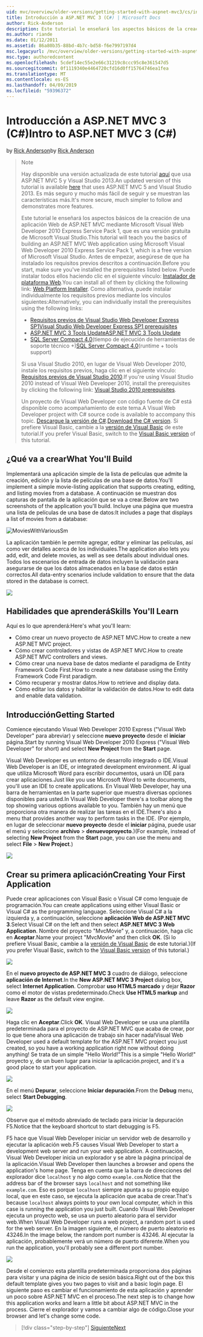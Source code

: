 ```yaml
---
uid: mvc/overview/older-versions/getting-started-with-aspnet-mvc3/cs/intro-to-aspnet-mvc-3
title: Introducción a ASP.NET MVC 3 (C#) | Microsoft Docs
author: Rick-Anderson
description: Este tutorial le enseñará los aspectos básicos de la creación de una aplicación Web de ASP.NET MVC mediante Microsoft Visual Web Developer 2010 Express Service Pack 1, que es...
ms.author: riande
ms.date: 01/12/2011
ms.assetid: 86a80b35-88bd-4b7c-bd58-f6e7997197d4
msc.legacyurl: /mvc/overview/older-versions/getting-started-with-aspnet-mvc3/cs/intro-to-aspnet-mvc-3
msc.type: authoredcontent
ms.openlocfilehash: 5cdef14ec55e2e66c31219c8ccc95c8e361547d5
ms.sourcegitcommit: 0f1119340e4464720cfd16d0ff15764746ea1fea
ms.translationtype: MT
ms.contentlocale: es-ES
ms.lasthandoff: 04/09/2019
ms.locfileid: "59396372"
---
```

# <a name="intro-to-aspnet-mvc-3-c"></a><span data-ttu-id="244c6-103">Introducción a ASP.NET MVC 3 (C#)</span><span class="sxs-lookup"><span data-stu-id="244c6-103">Intro to ASP.NET MVC 3 (C#)</span></span>

<span data-ttu-id="244c6-104">by [Rick Anderson]((https://twitter.com/RickAndMSFT))</span><span class="sxs-lookup"><span data-stu-id="244c6-104">by [Rick Anderson]((https://twitter.com/RickAndMSFT))</span></span>

> > [!NOTE]
> > <span data-ttu-id="244c6-105">Hay disponible una versión actualizada de este tutorial [aquí](../../../getting-started/introduction/getting-started.md) que usa ASP.NET MVC 5 y Visual Studio 2013.</span><span class="sxs-lookup"><span data-stu-id="244c6-105">An updated version of this tutorial is available [here](../../../getting-started/introduction/getting-started.md) that uses ASP.NET MVC 5 and Visual Studio 2013.</span></span> <span data-ttu-id="244c6-106">Es más seguro y mucho más fácil de seguir y se muestran las características más.</span><span class="sxs-lookup"><span data-stu-id="244c6-106">It's more secure, much simpler to follow and demonstrates more features.</span></span>
> 
> 
> <span data-ttu-id="244c6-107">Este tutorial le enseñará los aspectos básicos de la creación de una aplicación Web de ASP.NET MVC mediante Microsoft Visual Web Developer 2010 Express Service Pack 1, que es una versión gratuita de Microsoft Visual Studio.</span><span class="sxs-lookup"><span data-stu-id="244c6-107">This tutorial will teach you the basics of building an ASP.NET MVC Web application using Microsoft Visual Web Developer 2010 Express Service Pack 1, which is a free version of Microsoft Visual Studio.</span></span> <span data-ttu-id="244c6-108">Antes de empezar, asegúrese de que ha instalado los requisitos previos descritos a continuación.</span><span class="sxs-lookup"><span data-stu-id="244c6-108">Before you start, make sure you've installed the prerequisites listed below.</span></span> <span data-ttu-id="244c6-109">Puede instalar todos ellos haciendo clic en el siguiente vínculo: [Instalador de plataforma Web](https://www.microsoft.com/web/gallery/install.aspx?appid=VWD2010SP1Pack).</span><span class="sxs-lookup"><span data-stu-id="244c6-109">You can install all of them by clicking the following link: [Web Platform Installer](https://www.microsoft.com/web/gallery/install.aspx?appid=VWD2010SP1Pack).</span></span> <span data-ttu-id="244c6-110">Como alternativa, puede instalar individualmente los requisitos previos mediante los vínculos siguientes:</span><span class="sxs-lookup"><span data-stu-id="244c6-110">Alternatively, you can individually install the prerequisites using the following links:</span></span>
> 
> - [<span data-ttu-id="244c6-111">Requisitos previos de Visual Studio Web Developer Express SP1</span><span class="sxs-lookup"><span data-stu-id="244c6-111">Visual Studio Web Developer Express SP1 prerequisites</span></span>](https://www.microsoft.com/web/gallery/install.aspx?appid=VWD2010SP1Pack)
> - [<span data-ttu-id="244c6-112">ASP.NET MVC 3 Tools Update</span><span class="sxs-lookup"><span data-stu-id="244c6-112">ASP.NET MVC 3 Tools Update</span></span>](https://www.microsoft.com/web/gallery/install.aspx?appsxml=&amp;appid=MVC3)
> - <span data-ttu-id="244c6-113">[SQL Server Compact 4.0](https://www.microsoft.com/web/gallery/install.aspx?appid=SQLCE;SQLCEVSTools_4_0)(tiempo de ejecución de herramientas de soporte técnico +)</span><span class="sxs-lookup"><span data-stu-id="244c6-113">[SQL Server Compact 4.0](https://www.microsoft.com/web/gallery/install.aspx?appid=SQLCE;SQLCEVSTools_4_0)(runtime + tools support)</span></span>
> 
> <span data-ttu-id="244c6-114">Si usa Visual Studio 2010, en lugar de Visual Web Developer 2010, instale los requisitos previos, haga clic en el siguiente vínculo: [Requisitos previos de Visual Studio 2010](https://www.microsoft.com/web/gallery/install.aspx?appsxml=&amp;appid=VS2010SP1Pack).</span><span class="sxs-lookup"><span data-stu-id="244c6-114">If you're using Visual Studio 2010 instead of Visual Web Developer 2010, install the prerequisites by clicking the following link: [Visual Studio 2010 prerequisites](https://www.microsoft.com/web/gallery/install.aspx?appsxml=&amp;appid=VS2010SP1Pack).</span></span>
> 
> <span data-ttu-id="244c6-115">Un proyecto de Visual Web Developer con código fuente de C# está disponible como acompañamiento de este tema.</span><span class="sxs-lookup"><span data-stu-id="244c6-115">A Visual Web Developer project with C# source code is available to accompany this topic.</span></span> <span data-ttu-id="244c6-116">[Descargue la versión de C#](https://code.msdn.microsoft.com/Introduction-to-MVC-3-10d1b098).</span><span class="sxs-lookup"><span data-stu-id="244c6-116">[Download the C# version](https://code.msdn.microsoft.com/Introduction-to-MVC-3-10d1b098).</span></span> <span data-ttu-id="244c6-117">Si prefiere Visual Basic, cambie a la [versión de Visual Basic](../vb/intro-to-aspnet-mvc-3.md) de este tutorial.</span><span class="sxs-lookup"><span data-stu-id="244c6-117">If you prefer Visual Basic, switch to the [Visual Basic version](../vb/intro-to-aspnet-mvc-3.md) of this tutorial.</span></span>


## <a name="what-youll-build"></a><span data-ttu-id="244c6-118">¿Qué va a crear</span><span class="sxs-lookup"><span data-stu-id="244c6-118">What You'll Build</span></span>

<span data-ttu-id="244c6-119">Implementará una aplicación simple de la lista de películas que admite la creación, edición y la lista de películas de una base de datos.</span><span class="sxs-lookup"><span data-stu-id="244c6-119">You'll implement a simple movie-listing application that supports creating, editing, and listing movies from a database.</span></span> <span data-ttu-id="244c6-120">A continuación se muestran dos capturas de pantalla de la aplicación que se va a crear.</span><span class="sxs-lookup"><span data-stu-id="244c6-120">Below are two screenshots of the application you'll build.</span></span> <span data-ttu-id="244c6-121">Incluye una página que muestra una lista de películas de una base de datos:</span><span class="sxs-lookup"><span data-stu-id="244c6-121">It includes a page that displays a list of movies from a database:</span></span>

![MoviesWithVariousSm](intro-to-aspnet-mvc-3/_static/image1.png)

<span data-ttu-id="244c6-123">La aplicación también le permite agregar, editar y eliminar las películas, así como ver detalles acerca de los individuales.</span><span class="sxs-lookup"><span data-stu-id="244c6-123">The application also lets you add, edit, and delete movies, as well as see details about individual ones.</span></span> <span data-ttu-id="244c6-124">Todos los escenarios de entrada de datos incluyen la validación para asegurarse de que los datos almacenados en la base de datos están correctos.</span><span class="sxs-lookup"><span data-stu-id="244c6-124">All data-entry scenarios include validation to ensure that the data stored in the database is correct.</span></span>

![](intro-to-aspnet-mvc-3/_static/image2.png)

## <a name="skills-youll-learn"></a><span data-ttu-id="244c6-125">Habilidades que aprenderá</span><span class="sxs-lookup"><span data-stu-id="244c6-125">Skills You'll Learn</span></span>

<span data-ttu-id="244c6-126">Aquí es lo que aprenderá:</span><span class="sxs-lookup"><span data-stu-id="244c6-126">Here's what you'll learn:</span></span>

- <span data-ttu-id="244c6-127">Cómo crear un nuevo proyecto de ASP.NET MVC.</span><span class="sxs-lookup"><span data-stu-id="244c6-127">How to create a new ASP.NET MVC project.</span></span>
- <span data-ttu-id="244c6-128">Cómo crear controladores y vistas de ASP.NET MVC.</span><span class="sxs-lookup"><span data-stu-id="244c6-128">How to create ASP.NET MVC controllers and views.</span></span>
- <span data-ttu-id="244c6-129">Cómo crear una nueva base de datos mediante el paradigma de Entity Framework Code First.</span><span class="sxs-lookup"><span data-stu-id="244c6-129">How to create a new database using the Entity Framework Code First paradigm.</span></span>
- <span data-ttu-id="244c6-130">Cómo recuperar y mostrar datos.</span><span class="sxs-lookup"><span data-stu-id="244c6-130">How to retrieve and display data.</span></span>
- <span data-ttu-id="244c6-131">Cómo editar los datos y habilitar la validación de datos.</span><span class="sxs-lookup"><span data-stu-id="244c6-131">How to edit data and enable data validation.</span></span>

## <a name="getting-started"></a><span data-ttu-id="244c6-132">Introducción</span><span class="sxs-lookup"><span data-stu-id="244c6-132">Getting Started</span></span>

<span data-ttu-id="244c6-133">Comience ejecutando Visual Web Developer 2010 Express ("Visual Web Developer" para abreviar) y seleccione **nuevo proyecto** desde el **iniciar** página.</span><span class="sxs-lookup"><span data-stu-id="244c6-133">Start by running Visual Web Developer 2010 Express ("Visual Web Developer" for short) and select **New Project** from the **Start** page.</span></span>

<span data-ttu-id="244c6-134">Visual Web Developer es un entorno de desarrollo integrado o IDE.</span><span class="sxs-lookup"><span data-stu-id="244c6-134">Visual Web Developer is an IDE, or integrated development environment.</span></span> <span data-ttu-id="244c6-135">Al igual que utiliza Microsoft Word para escribir documentos, usará un IDE para crear aplicaciones.</span><span class="sxs-lookup"><span data-stu-id="244c6-135">Just like you use Microsoft Word to write documents, you'll use an IDE to create applications.</span></span> <span data-ttu-id="244c6-136">En Visual Web Developer, hay una barra de herramientas en la parte superior que muestra diversas opciones disponibles para usted.</span><span class="sxs-lookup"><span data-stu-id="244c6-136">In Visual Web Developer there's a toolbar along the top showing various options available to you.</span></span> <span data-ttu-id="244c6-137">También hay un menú que proporciona otra manera de realizar las tareas en el IDE.</span><span class="sxs-lookup"><span data-stu-id="244c6-137">There's also a menu that provides another way to perform tasks in the IDE.</span></span> <span data-ttu-id="244c6-138">(Por ejemplo, en lugar de seleccionar **nuevo proyecto** desde el **iniciar** página, puede usar el menú y seleccione **archivo** &gt; **denuevoproyecto**.)</span><span class="sxs-lookup"><span data-stu-id="244c6-138">(For example, instead of selecting **New Project** from the **Start** page, you can use the menu and select **File** &gt; **New Project**.)</span></span>

[![](intro-to-aspnet-mvc-3/_static/image4.png)](intro-to-aspnet-mvc-3/_static/image3.png)

## <a name="creating-your-first-application"></a><span data-ttu-id="244c6-139">Crear su primera aplicación</span><span class="sxs-lookup"><span data-stu-id="244c6-139">Creating Your First Application</span></span>

<span data-ttu-id="244c6-140">Puede crear aplicaciones con Visual Basic o Visual C# como lenguaje de programación.</span><span class="sxs-lookup"><span data-stu-id="244c6-140">You can create applications using either Visual Basic or Visual C# as the programming language.</span></span> <span data-ttu-id="244c6-141">Seleccione Visual C# a la izquierda y, a continuación, seleccione **aplicación Web de ASP.NET MVC 3**.</span><span class="sxs-lookup"><span data-stu-id="244c6-141">Select Visual C# on the left and then select **ASP.NET MVC 3 Web Application**.</span></span> <span data-ttu-id="244c6-142">Nombre del proyecto "MvcMovie" y, a continuación, haga clic en **Aceptar**.</span><span class="sxs-lookup"><span data-stu-id="244c6-142">Name your project "MvcMovie" and then click **OK**.</span></span> <span data-ttu-id="244c6-143">(Si lo prefiere Visual Basic, cambie a la [versión de Visual Basic](../vb/intro-to-aspnet-mvc-3.md) de este tutorial.)</span><span class="sxs-lookup"><span data-stu-id="244c6-143">(If you prefer Visual Basic, switch to the [Visual Basic version](../vb/intro-to-aspnet-mvc-3.md) of this tutorial.)</span></span>

![](intro-to-aspnet-mvc-3/_static/image5.png)

<span data-ttu-id="244c6-144">En el **nuevo proyecto de ASP.NET MVC 3** cuadro de diálogo, seleccione **aplicación de Internet**.</span><span class="sxs-lookup"><span data-stu-id="244c6-144">In the **New ASP.NET MVC 3 Project** dialog box, select **Internet Application**.</span></span> <span data-ttu-id="244c6-145">Comprobar **uso HTML5 marcado** y dejar **Razor** como el motor de vistas predeterminado.</span><span class="sxs-lookup"><span data-stu-id="244c6-145">Check **Use HTML5 markup** and leave **Razor** as the default view engine.</span></span>

![](intro-to-aspnet-mvc-3/_static/image6.png)

<span data-ttu-id="244c6-146">Haga clic en **Aceptar**.</span><span class="sxs-lookup"><span data-stu-id="244c6-146">Click **OK**.</span></span> <span data-ttu-id="244c6-147">Visual Web Developer se usa una plantilla predeterminada para el proyecto de ASP.NET MVC que acaba de crear, por lo que tiene ahora una aplicación de trabajo sin hacer nada!</span><span class="sxs-lookup"><span data-stu-id="244c6-147">Visual Web Developer used a default template for the ASP.NET MVC project you just created, so you have a working application right now without doing anything!</span></span> <span data-ttu-id="244c6-148">Se trata de un simple "Hello World!"</span><span class="sxs-lookup"><span data-stu-id="244c6-148">This is a simple "Hello World!"</span></span> <span data-ttu-id="244c6-149">proyecto y, de un buen lugar para iniciar la aplicación.</span><span class="sxs-lookup"><span data-stu-id="244c6-149">project, and it's a good place to start your application.</span></span>

[![](intro-to-aspnet-mvc-3/_static/image8.png)](intro-to-aspnet-mvc-3/_static/image7.png)

<span data-ttu-id="244c6-150">En el menú **Depurar**, seleccione **Iniciar depuración**.</span><span class="sxs-lookup"><span data-stu-id="244c6-150">From the **Debug** menu, select **Start Debugging**.</span></span>

![](intro-to-aspnet-mvc-3/_static/image9.png)

<span data-ttu-id="244c6-151">Observe que el método abreviado de teclado para iniciar la depuración F5.</span><span class="sxs-lookup"><span data-stu-id="244c6-151">Notice that the keyboard shortcut to start debugging is F5.</span></span>

<span data-ttu-id="244c6-152">F5 hace que Visual Web Developer iniciar un servidor web de desarrollo y ejecutar la aplicación web.</span><span class="sxs-lookup"><span data-stu-id="244c6-152">F5 causes Visual Web Developer to start a development web server and run your web application.</span></span> <span data-ttu-id="244c6-153">A continuación, Visual Web Developer inicia un explorador y se abre la página principal de la aplicación.</span><span class="sxs-lookup"><span data-stu-id="244c6-153">Visual Web Developer then launches a browser and opens the application's home page.</span></span> <span data-ttu-id="244c6-154">Tenga en cuenta que la barra de direcciones del explorador dice `localhost` y no algo como `example.com`.</span><span class="sxs-lookup"><span data-stu-id="244c6-154">Notice that the address bar of the browser says `localhost` and not something like `example.com`.</span></span> <span data-ttu-id="244c6-155">Eso es porque `localhost` siempre apunta a su propio equipo local, que en este caso, se ejecuta la aplicación que acaba de crear.</span><span class="sxs-lookup"><span data-stu-id="244c6-155">That's because `localhost` always points to your own local computer, which in this case is running the application you just built.</span></span> <span data-ttu-id="244c6-156">Cuando Visual Web Developer ejecuta un proyecto web, se usa un puerto aleatorio para el servidor web.</span><span class="sxs-lookup"><span data-stu-id="244c6-156">When Visual Web Developer runs a web project, a random port is used for the web server.</span></span> <span data-ttu-id="244c6-157">En la imagen siguiente, el número de puerto aleatorio es 43246.</span><span class="sxs-lookup"><span data-stu-id="244c6-157">In the image below, the random port number is 43246.</span></span> <span data-ttu-id="244c6-158">Al ejecutar la aplicación, probablemente verá un número de puerto diferente.</span><span class="sxs-lookup"><span data-stu-id="244c6-158">When you run the application, you'll probably see a different port number.</span></span>

![](intro-to-aspnet-mvc-3/_static/image10.png)

<span data-ttu-id="244c6-159">Desde el comienzo esta plantilla predeterminada proporciona dos páginas para visitar y una página de inicio de sesión básica.</span><span class="sxs-lookup"><span data-stu-id="244c6-159">Right out of the box this default template gives you two pages to visit and a basic login page.</span></span> <span data-ttu-id="244c6-160">El siguiente paso es cambiar el funcionamiento de esta aplicación y aprender un poco sobre ASP.NET MVC en el proceso.</span><span class="sxs-lookup"><span data-stu-id="244c6-160">The next step is to change how this application works and learn a little bit about ASP.NET MVC in the process.</span></span> <span data-ttu-id="244c6-161">Cierre el explorador y vamos a cambiar algo de código.</span><span class="sxs-lookup"><span data-stu-id="244c6-161">Close your browser and let's change some code.</span></span>

> [!div class="step-by-step"]
> [<span data-ttu-id="244c6-162">Siguiente</span><span class="sxs-lookup"><span data-stu-id="244c6-162">Next</span></span>](adding-a-controller.md)
